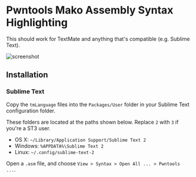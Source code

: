# Pwntools Mako Assembly Syntax Highlighting

This should work for TextMate and anything that's compatible (e.g. Sublime Text).

![screenshot](screenshot.png)

## Installation

### Sublime Text

Copy the `tmLanguage` files into the `Packages/User` folder in your Sublime Text configuration folder.  

These folders are located at the paths shown below.  Replace `2` with `3` if you're a ST3 user.

- OS X: `~/Library/Application Support/Sublime Text 2`
- Windows: `%APPDATA%\Sublime Text 2`
- Linux: `~/.config/sublime-text-2`

Open a `.asm` file, and choose `View > Syntax > Open All ... > Pwntools ...`.
